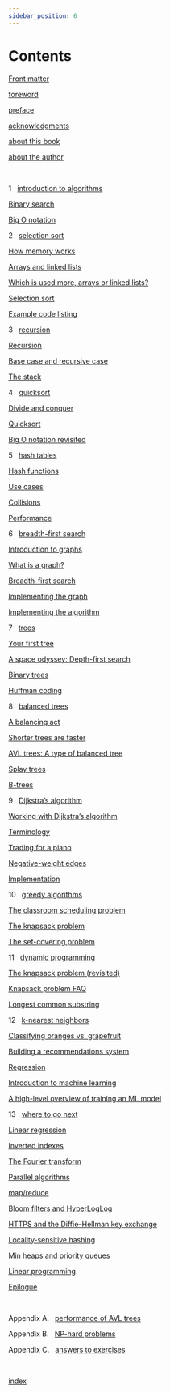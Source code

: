```yaml
---
sidebar_position: 6
---
```


# Contents

[Front matter](fm.md)

[foreword](fm.md)

[preface](fm.md)

[acknowledgments](fm.md)

[about this book](fm.md)

[about the author](fm.md)

  

1   [introduction to algorithms](toc.md)

[Binary search](01.md)

[Big O notation](01.md)

2   [selection sort](02.md)

[How memory works](02.md)

[Arrays and linked lists](02.md)

[Which is used more, arrays or linked lists?](02.md)

[Selection sort](02.md)

[Example code listing](02.md)

3   [recursion](03.md)

[Recursion](03.md)

[Base case and recursive case](03.md)

[The stack](03.md)

4   [quicksort](04.md)

[Divide and conquer](04.md)

[Quicksort](04.md)

[Big O notation revisited](04.md)

5   [hash tables](05.md)

[Hash functions](05.md)

[Use cases](05.md)

[Collisions](05.md)

[Performance](05.md)

6   [breadth-first search](06.md)

[Introduction to graphs](06.md)

[What is a graph?](06.md)

[Breadth-first search](06.md)

[Implementing the graph](06.md)

[Implementing the algorithm](06.md)

7   [trees](07.md)

[Your first tree](07.md)

[A space odyssey: Depth-first search](07.md)

[Binary trees](07.md)

[Huffman coding](07.md)

8   [balanced trees](08.md)

[A balancing act](08.md)

[Shorter trees are faster](08.md)

[AVL trees: A type of balanced tree](08.md)

[Splay trees](08.md)

[B-trees](08.md)

9   [Dijkstra’s algorithm](09.md)

[Working with Dijkstra’s algorithm](09.md)

[Terminology](09.md)

[Trading for a piano](09.md)

[Negative-weight edges](09.md)

[Implementation](09.md)

10   [greedy algorithms](10.md)

[The classroom scheduling problem](10.md)

[The knapsack problem](10.md)

[The set-covering problem](10.md)

11   [dynamic programming](11.md)

[The knapsack problem (revisited)](11.md)

[Knapsack problem FAQ](11.md)

[Longest common substring](11.md)

12   [k-nearest neighbors](12.md)

[Classifying oranges vs. grapefruit](12.md)

[Building a recommendations system](12.md)

[Regression](12.md)

[Introduction to machine learning](12.md)

[A high-level overview of training an ML model](12.md)

13   [where to go next](13.md)

[Linear regression](13.md)

[Inverted indexes](13.md)

[The Fourier transform](13.md)

[Parallel algorithms](13.md)

[map/reduce](13.md)

[Bloom filters and HyperLogLog](13.md)

[HTTPS and the Diffie–Hellman key exchange](13.md)

[Locality-sensitive hashing](13.md)

[Min heaps and priority queues](13.md)

[Linear programming](13.md)

[Epilogue](13.md)

  

Appendix A.   [performance of AVL trees](A.md)

Appendix B.   [NP-hard problems](B.md)

Appendix C.   [answers to exercises](C.md)

  

[index](index.md)
